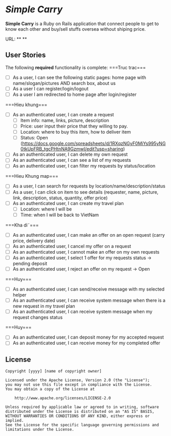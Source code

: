 # *Simple Carry*

**Simple Carry** is a Ruby on Rails application that connect people to get to know each other and buy/sell stuffs oversea without shiping price. 

URL: ** **

## User Stories

The following **required** functionality is complete:
===Truc trac===
* [ ] As a user, I can see the following static pages: home page with name/slogan/pictures AND search box, about us
* [ ] As a user I can register/login/logout
* [ ] As a user I am redirected to home page after login/register

===Hieu khung===
* [ ] As an authenticated user, I can create a request
    * [ ] Item info: name, links, picture, description
    * [ ] Price: user input their price that they willing to pay.
    * [ ] Location: where to buy this item, how to deliver item
    * [ ] Status: Open (https://docs.google.com/spreadsheets/d/1RXqzNGyF0MiYs995yNG0tkUpFRB_tgcPHtnNA9GzmwI/edit?usp=sharing)
* [ ] As an authenticated user, I can delete my own request
* [ ] As an authenticated user, I can see a list of my requests
* [ ] As an authenticated user, I can filter my requests by status/location

===Hieu Khung map===
* [ ] As a user, I can search for requests by location/name/description/status
* [ ] As a user, I can click on item to see details (requester, name, picture, link, description, status, quantity, offer price)
* [ ] As an authenticated user, I can create my travel plan
   * [ ] Location: where I will be
   * [ ] Time: when I will be back to VietNam

===Kha di˜===
* [ ] As an authenticated user, I can make an offer on an open request (carry price, delivery date)
* [ ] As an authenticated user, I cancel my offer on a request
* [ ] As an authenticated user, I cannot make an offer on my own requests
* [ ] As an authenticated user, I select 1 offer for my requests status -> pending deposit
* [ ] As an authenticated user, I reject an offer on my request -> Open

===Huy===
* [ ] As an authenticated user, I can send/receive message with my selected helper
* [ ] As an authenticated user, I can receive system message when there is a new request in my travel plan
* [ ] As an authenticated user, I can receive system message when my request changes status

===Huy===
* [ ] As an authenticated user, I can deposit money for my accepted request
* [ ] As an authenticated user, I can receive money for my completed offer

## License

    Copyright [yyyy] [name of copyright owner]

    Licensed under the Apache License, Version 2.0 (the "License");
    you may not use this file except in compliance with the License.
    You may obtain a copy of the License at

        http://www.apache.org/licenses/LICENSE-2.0

    Unless required by applicable law or agreed to in writing, software
    distributed under the License is distributed on an "AS IS" BASIS,
    WITHOUT WARRANTIES OR CONDITIONS OF ANY KIND, either express or implied.
    See the License for the specific language governing permissions and
    limitations under the License.
